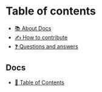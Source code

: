 # Table of contents

* [📚 About Docs](README.md)
* [✍ How to contribute](contributions.md)
* [❓ Questions and answers](intrebari-si-raspunsuri.md)

## Docs

* [📖 Table of Contents](docs/curpins.md)

